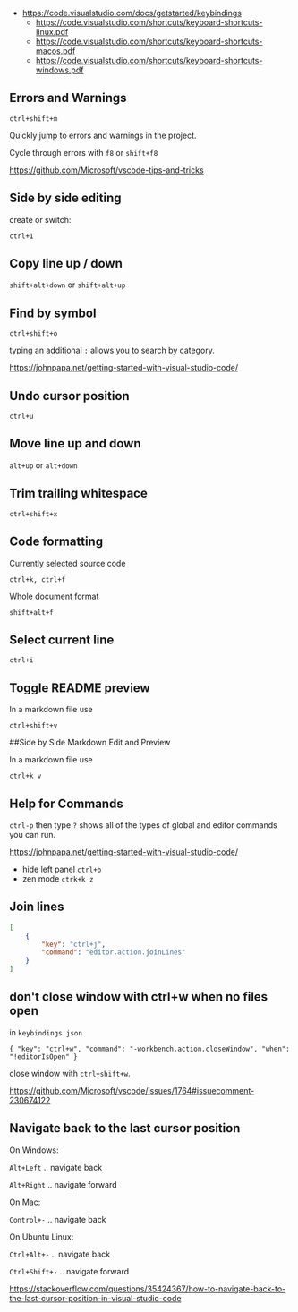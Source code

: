 - https://code.visualstudio.com/docs/getstarted/keybindings
  - https://code.visualstudio.com/shortcuts/keyboard-shortcuts-linux.pdf
  - https://code.visualstudio.com/shortcuts/keyboard-shortcuts-macos.pdf
  - https://code.visualstudio.com/shortcuts/keyboard-shortcuts-windows.pdf

## Errors and Warnings

`ctrl+shift+m`

Quickly jump to errors and warnings in the project.

Cycle through errors with `f8` or `shift+f8`

https://github.com/Microsoft/vscode-tips-and-tricks

## Side by side editing

create or switch:

`ctrl+1`

## Copy line up / down

`shift+alt+down` or `shift+alt+up`

## Find by symbol

`ctrl+shift+o`

typing an additional `:` allows you to search by category.

https://johnpapa.net/getting-started-with-visual-studio-code/

## Undo cursor position

`ctrl+u`

## Move line up and down

`alt+up` or `alt+down`

## Trim trailing whitespace

`ctrl+shift+x`

## Code formatting

Currently selected source code

`ctrl+k, ctrl+f`

Whole document format

`shift+alt+f`

## Select current line

`ctrl+i`

## Toggle README preview

In a markdown file use

`ctrl+shift+v`

##Side by Side Markdown Edit and Preview

In a markdown file use

`ctrl+k v`

## Help for Commands

`ctrl-p` then type `?` shows all of the types of global and editor commands you can run.

https://johnpapa.net/getting-started-with-visual-studio-code/


- hide left panel `ctrl+b`
- zen mode `ctrk+k z`

## Join lines

```json
[
    {
        "key": "ctrl+j",
        "command": "editor.action.joinLines"
    }
]
```

## don't close window with ctrl+w when no files open

in `keybindings.json`

`{ "key": "ctrl+w", "command": "-workbench.action.closeWindow", "when": "!editorIsOpen" }`

close window with `ctrl+shift+w`.

https://github.com/Microsoft/vscode/issues/1764#issuecomment-230674122

## Navigate back to the last cursor position

On Windows:

`Alt+Left` .. navigate back

`Alt+Right` .. navigate forward

On Mac:

`Control+-` .. navigate back

On Ubuntu Linux:

`Ctrl+Alt+-` .. navigate back

`Ctrl+Shift+-` .. navigate forward

https://stackoverflow.com/questions/35424367/how-to-navigate-back-to-the-last-cursor-position-in-visual-studio-code
